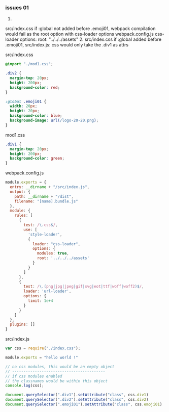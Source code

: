 
### issues 01
1.
  src/index.css
    if :global not added before .emoji01,
    webpack compilation would fail as the root option with css-loader options
  webpack.config.js
    css-loader options:
      root: "../../../assets"
2.
  src/index.css
    if :global added before .emoji01,
  src/index.js:
    css would only take the .div1 as attrs

src/index.css
```css
@import "./mod1.css";

.div2 {
  margin-top: 20px;
  height: 200px;
  background-color: red;
}

:global .emoji01 {
  width: 20px;
  height: 20px;
  background-color: blue;
  background-image: url(/logo-20-20.png);
}
```

mod1.css
```css
.div1 {
  margin-top: 20px;
  height: 200px;
  background-color: green;
}
```

webpack.config.js
```js
module.exports = {
  entry: __dirname + "/src/index.js",
  output: {
    path: __dirname + "/dist",
    filename: "[name].bundle.js"
  },
  module: {
    rules: [
      {
        test: /\.css$/,
        use: [
          'style-loader',
          {
            loader: "css-loader",
            options: {
              modules: true,
              root: '../../../assets'
            }
          }
        ]
      },
      {
        test: /\.(png|jpg|jpeg|gif|svg|eot|ttf|woff|woff2)$/,
        loader: 'url-loader',
        options: {
          limit: 1e+4
        }
      }
    ]
  },
  plugins: []
}
```

src/index.js
```js
var css = require("./index.css");

module.exports = "hello world !"

// no css modules, this would be an empty object
// -----------------------------------------
// if css modules enabled
// the classnames would be within this object
console.log(css);

document.querySelector(".div1").setAttribute("class", css.div1)
document.querySelector(".div2").setAttribute("class", css.div2)
document.querySelector(".emoji01").setAttribute("class", css.emoji01)

```

